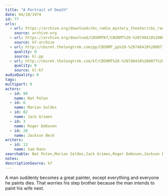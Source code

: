```yaml
---
title: "A Portrait of Death"
date: 04/18/1974
id: 77
urls: 
  - url: https://archive.org/download/cbs_radio_mystery_theater/cbs_radio_mystery_theater-0051-0100.zip/cbs_radio_mystery_theater-0051-0100%2Fcbsrmt_0077_a_portait_of_death.mp3
    source: archive-org
  - url: https://archive.org/download/CBSRMTKf/CBSRMT%20-%20740418%200077%20A%20Portrait%20Of%20Death_kf.mp3
    source: kf-archive
  - url: http://cbsrmt.thelongtrek.com/pp/CBSRMT_pp%20-%20740418%200077%20A%20Portrait%20of%20Death.mp3
    quality: 0
    source: kl-pp
  - url: http://cbsrmt.thelongtrek.com/kf/CBSRMT%20-%20740418%200077%20A%20Portrait%20Of%20Death_kf.mp3
    quality: 0
    source: kl-kf
audioQuality: 0
tags: 
multipart: 0
actors:  
  - id: 98
    name: Nat Polen  
  - id: 6
    name: Marian Seldes  
  - id: 82
    name: Jack Grimes  
  - id: 3
    name: Roger DeKoven  
  - id: 20
    name: Jackson Beck
writers:  
  - id: 13
    name: Sam Dann
searchable: Nat Polen,Marian Seldes,Jack Grimes,Roger DeKoven,Jackson Beck Sam Dann
notes: 
descriptionSource: kf
---
```

A man suddenly becomes a great painter, except everything and everyone he paints dies. That worries his step brother because the man intends to paint his wife next.